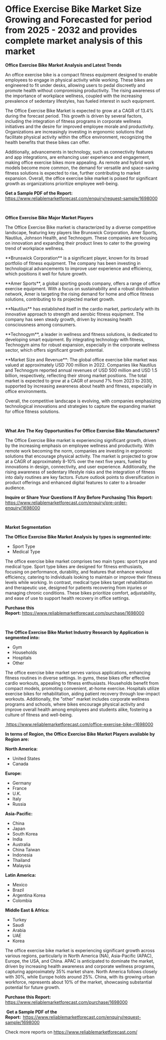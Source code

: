 <p><h1>Office Exercise Bike Market Size Growing and Forecasted for period from 2025 - 2032 and provides complete market analysis of this market</h1></p><p><strong>Office Exercise Bike Market Analysis and Latest Trends</strong></p>
<p><p>An office exercise bike is a compact fitness equipment designed to enable employees to engage in physical activity while working. These bikes are engineered to fit under desks, allowing users to pedal discreetly and promote health without compromising productivity. The rising awareness of the importance of workplace wellness, coupled with the increasing prevalence of sedentary lifestyles, has fueled interest in such equipment.</p><p>The Office Exercise Bike Market is expected to grow at a CAGR of 13.4% during the forecast period. This growth is driven by several factors, including the integration of fitness programs in corporate wellness initiatives and the desire for improved employee morale and productivity. Organizations are increasingly investing in ergonomic solutions that facilitate physical activity within the office environment, recognizing the health benefits that these bikes can offer.</p><p>Additionally, advancements in technology, such as connectivity features and app integrations, are enhancing user experience and engagement, making office exercise bikes more appealing. As remote and hybrid work models become more common, the demand for versatile and space-saving fitness solutions is expected to rise, further contributing to market expansion. Overall, the office exercise bike market is poised for significant growth as organizations prioritize employee well-being.</p></p>
<p><strong>Get a Sample PDF of the Report:&nbsp;</strong> <a href="https://www.reliablemarketforecast.com/enquiry/request-sample/1698000?utm_campaign=2193&utm_medium=2&utm_source=Github&utm_content=ia&utm_term=07022025&utm_id=office-exercise-bike">https://www.reliablemarketforecast.com/enquiry/request-sample/1698000</a></p>
<p>&nbsp;</p>
<p><strong>Office Exercise Bike Major Market Players</strong></p>
<p><p>The Office Exercise Bike market is characterized by a diverse competitive landscape, featuring key players like Brunswick Corporation, Amer Sports, Nautilus, Johnson Health, and Technogym. These companies are focusing on innovation and expanding their product lines to cater to the growing trend of workplace wellness.</p><p>**Brunswick Corporation** is a significant player, known for its broad portfolio of fitness equipment. The company has been investing in technological advancements to improve user experience and efficiency, which positions it well for future growth.</p><p>**Amer Sports**, a global sporting goods company, offers a range of office exercise equipment. With a focus on sustainability and a robust distribution network, Amer is targeting the rising demand for home and office fitness solutions, contributing to its projected market growth.</p><p>**Nautilus** has established itself in the cardio market, particularly with its innovative approach to strength and aerobic fitness equipment. The company has seen steady growth, driven by increasing health consciousness among consumers.</p><p>**Technogym**, a leader in wellness and fitness solutions, is dedicated to developing smart equipment. By integrating technology with fitness, Technogym aims for robust expansion, especially in the corporate wellness sector, which offers significant growth potential.</p><p>**Market Size and Revenue**: The global office exercise bike market was valued at approximately USD 700 million in 2022. Companies like Nautilus and Technogym reported annual revenues of USD 500 million and USD 1.5 billion, respectively, reflecting their strong market positions. The total market is expected to grow at a CAGR of around 7% from 2023 to 2030, supported by increasing awareness about health and fitness, especially in office environments.</p><p>Overall, the competitive landscape is evolving, with companies emphasizing technological innovations and strategies to capture the expanding market for office fitness solutions.</p></p>
<p>&nbsp;</p>
<p><strong>What Are The Key Opportunities For Office Exercise Bike Manufacturers?</strong></p>
<p><p>The Office Exercise Bike market is experiencing significant growth, driven by the increasing emphasis on employee wellness and productivity. With remote work becoming the norm, companies are investing in ergonomic solutions that encourage physical activity. The market is projected to grow at a CAGR of approximately 8-10% over the next five years, fueled by innovations in design, connectivity, and user experience. Additionally, the rising awareness of sedentary lifestyle risks and the integration of fitness into daily routines are key factors. Future outlook points to diversification in product offerings and enhanced digital features to cater to a broader audience.</p></p>
<p><strong>Inquire or Share Your Questions If Any Before Purchasing This Report:</strong> <a href="https://www.reliablemarketforecast.com/enquiry/pre-order-enquiry/1698000?utm_campaign=2193&utm_medium=2&utm_source=Github&utm_content=ia&utm_term=07022025&utm_id=office-exercise-bike">https://www.reliablemarketforecast.com/enquiry/pre-order-enquiry/1698000</a></p>
<p>&nbsp;</p>
<p><strong>Market Segmentation</strong></p>
<p><strong>The Office Exercise Bike Market Analysis by types is segmented into:</strong></p>
<p><ul><li>Sport Type</li><li>Medical Type</li></ul></p>
<p><p>The office exercise bike market comprises two main types: sport type and medical type. Sport type bikes are designed for fitness enthusiasts, focusing on performance, durability, and features that enhance workout efficiency, catering to individuals looking to maintain or improve their fitness levels while working. In contrast, medical type bikes target rehabilitation and therapeutic use, designed for patients recovering from injuries or managing chronic conditions. These bikes prioritize comfort, adjustability, and ease of use to support health recovery in office settings.</p></p>
<p><strong>Purchase this Report:&nbsp;</strong><a href="https://www.reliablemarketforecast.com/purchase/1698000?utm_campaign=2193&utm_medium=2&utm_source=Github&utm_content=ia&utm_term=07022025&utm_id=office-exercise-bike">https://www.reliablemarketforecast.com/purchase/1698000</a></p>
<p>&nbsp;</p>
<p><strong>The Office Exercise Bike Market Industry Research by Application is segmented into:</strong></p>
<p><ul><li>Gym</li><li>Households</li><li>Hospitals</li><li>Other</li></ul></p>
<p><p>The office exercise bike market serves various applications, enhancing fitness routines in diverse settings. In gyms, these bikes offer effective cardio workouts, appealing to fitness enthusiasts. Households benefit from compact models, promoting convenient, at-home exercise. Hospitals utilize exercise bikes for rehabilitation, aiding patient recovery through low-impact workouts. Additionally, the "other" market includes corporate wellness programs and schools, where bikes encourage physical activity and improve overall health among employees and students alike, fostering a culture of fitness and well-being.</p></p>
<p><a href="https://www.reliablemarketforecast.com/office-exercise-bike-r1698000?utm_campaign=2193&utm_medium=2&utm_source=Github&utm_content=ia&utm_term=07022025&utm_id=office-exercise-bike">&nbsp;https://www.reliablemarketforecast.com/office-exercise-bike-r1698000</a></p>
<p><strong>In terms of Region, the Office Exercise Bike Market Players available by Region are:</strong></p>
<p>
    <p> <strong> North America: </strong>
        <ul>
            <li>United States</li>
            <li>Canada</li>
        </ul>
        </p> 
    <p> <strong> Europe: </strong>
        <ul>
            <li>Germany</li>
            <li>France</li>
            <li>U.K.</li>
            <li>Italy</li>
            <li>Russia</li>
        </ul>
        </p> 
    <p> <strong> Asia-Pacific: </strong>
        <ul>
            <li>China</li>
            <li>Japan</li>
            <li>South Korea</li>
            <li>India</li>
            <li>Australia</li>
            <li>China Taiwan</li>
            <li>Indonesia</li>
            <li>Thailand</li>
            <li>Malaysia</li>
        </ul>
        </p> 
    <p> <strong> Latin America: </strong>
        <ul>
            <li>Mexico</li>
            <li>Brazil</li>
            <li>Argentina Korea</li>
            <li>Colombia</li>
        </ul>
        </p> 
    <p> <strong> Middle East & Africa: </strong>
        <ul>
            <li>Turkey</li>
            <li>Saudi</li>
            <li>Arabia</li>
            <li>UAE</li>
            <li>Korea</li>
        </ul>
    </p>
    </p>
<p><p>The office exercise bike market is experiencing significant growth across various regions, particularly in North America (NA), Asia-Pacific (APAC), Europe, the USA, and China. APAC is anticipated to dominate the market, driven by increasing health awareness and corporate wellness programs, capturing approximately 35% market share. North America follows closely with 30%, while Europe holds around 25%. China, with its growing urban workforce, represents about 10% of the market, showcasing substantial potential for future growth.</p></p>
<p><strong>Purchase this Report: </strong><a href="https://www.reliablemarketforecast.com/purchase/1698000?utm_campaign=2193&utm_medium=2&utm_source=Github&utm_content=ia&utm_term=07022025&utm_id=office-exercise-bike">https://www.reliablemarketforecast.com/purchase/1698000</a></p>
<p>&nbsp;<strong>Get a Sample PDF of the Report:&nbsp;&nbsp;</strong><a href="https://www.reliablemarketforecast.com/enquiry/request-sample/1698000?utm_campaign=2193&utm_medium=2&utm_source=Github&utm_content=ia&utm_term=07022025&utm_id=office-exercise-bike">https://www.reliablemarketforecast.com/enquiry/request-sample/1698000</a></p>
<p><strong></strong></p>
<p>Check more reports on <a href="https://www.reliablemarketforecast.com/?utm_campaign=2193&utm_medium=2&utm_source=Github&utm_content=ia&utm_term=07022025&utm_id=office-exercise-bike">https://www.reliablemarketforecast.com/</a></p>